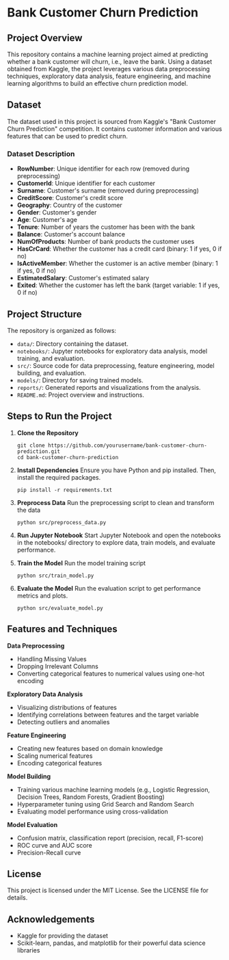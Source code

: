 # Bank Customer Churn Prediction

## Project Overview
This repository contains a machine learning project aimed at predicting whether a bank customer will churn, i.e., leave the bank. Using a dataset obtained from Kaggle, the project leverages various data preprocessing techniques, exploratory data analysis, feature engineering, and machine learning algorithms to build an effective churn prediction model.

## Dataset
The dataset used in this project is sourced from Kaggle's "Bank Customer Churn Prediction" competition. It contains customer information and various features that can be used to predict churn.

### Dataset Description
- **RowNumber**: Unique identifier for each row (removed during preprocessing)
- **CustomerId**: Unique identifier for each customer
- **Surname**: Customer's surname (removed during preprocessing)
- **CreditScore**: Customer's credit score
- **Geography**: Country of the customer
- **Gender**: Customer's gender
- **Age**: Customer's age
- **Tenure**: Number of years the customer has been with the bank
- **Balance**: Customer's account balance
- **NumOfProducts**: Number of bank products the customer uses
- **HasCrCard**: Whether the customer has a credit card (binary: 1 if yes, 0 if no)
- **IsActiveMember**: Whether the customer is an active member (binary: 1 if yes, 0 if no)
- **EstimatedSalary**: Customer's estimated salary
- **Exited**: Whether the customer has left the bank (target variable: 1 if yes, 0 if no)

## Project Structure
The repository is organized as follows:

- `data/`: Directory containing the dataset.
- `notebooks/`: Jupyter notebooks for exploratory data analysis, model training, and evaluation.
- `src/`: Source code for data preprocessing, feature engineering, model building, and evaluation.
- `models/`: Directory for saving trained models.
- `reports/`: Generated reports and visualizations from the analysis.
- `README.md`: Project overview and instructions.

## Steps to Run the Project
1. **Clone the Repository**
   ```
   git clone https://github.com/yourusername/bank-customer-churn-prediction.git
   cd bank-customer-churn-prediction
   
2. **Install Dependencies**
   Ensure you have Python and pip installed. Then, install the required packages.
   ```
   pip install -r requirements.txt
   
3. **Preprocess Data**
   Run the preprocessing script to clean and transform the data
   ```
   python src/preprocess_data.py
   
4. **Run Jupyter Notebook**
   Start Jupyter Notebook and open the notebooks in the notebooks/ directory to explore data, train models, and evaluate performance.
   
6. **Train the Model**
   Run the model training script
   ```
   python src/train_model.py
   
7. **Evaluate the Model**
   Run the evaluation script to get performance metrics and plots.
   ```
   python src/evaluate_model.py
   
## Features and Techniques
**Data Preprocessing**
<ul>
    <li>Handling Missing Values</li>
    <li>Dropping Irrelevant Columns</li>
    <li>Converting categorical features to numerical values using one-hot encoding</li>
</ul>

**Exploratory Data Analysis**
<ul>
    <li>Visualizing distributions of features</li>
    <li>Identifying correlations between features and the target variable</li>
    <li>Detecting outliers and anomalies</li>
</ul>

**Feature Engineering**
<ul>
    <li>Creating new features based on domain knowledge</li>
    <li>Scaling numerical features</li>
    <li>Encoding categorical features</li>
</ul>

**Model Building**
<ul>
    <li>Training various machine learning models (e.g., Logistic Regression, Decision Trees, Random Forests, Gradient Boosting)</li>
    <li>Hyperparameter tuning using Grid Search and Random Search</li>
    <li>Evaluating model performance using cross-validation</li>
</ul>

**Model Evaluation**
<ul>
    <li>Confusion matrix, classification report (precision, recall, F1-score)</li>
    <li>ROC curve and AUC score</li>
    <li>Precision-Recall curve</li>
</ul>

## License
This project is licensed under the MIT License. See the LICENSE file for details.

## Acknowledgements
<ul>
    <li>Kaggle for providing the dataset</li>
    <li>Scikit-learn, pandas, and matplotlib for their powerful data science libraries</li>
</ul>
